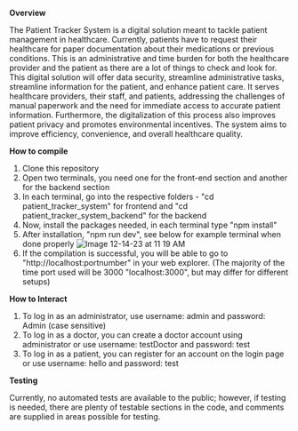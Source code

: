 **Overview**

The Patient Tracker System is a digital solution meant to tackle patient management in healthcare. Currently, patients have to request their healthcare for paper documentation about their medications or previous conditions. This is an administrative and time burden for both the healthcare provider and the patient as there are a lot of things to check and look for. This digital solution will offer data security, streamline administrative tasks, streamline information for the patient, and enhance patient care. It serves healthcare providers, their staff, and patients, addressing the challenges of manual paperwork and the need for immediate access to accurate patient information. Furthermore, the digitalization of this process also improves patient privacy and promotes environmental incentives. The system aims to improve efficiency, convenience, and overall healthcare quality.	


**How to compile**

1. Clone this repository
2. Open two terminals, you need one for the front-end section and another for the backend section
3. In each terminal, go into the respective folders - "cd patient_tracker_system" for frontend and "cd patient_tracker_system_backend" for the backend
4. Now, install the packages needed, in each terminal type "npm install"
5. After installation, "npm run dev", see below for example terminal when done properly
![Image 12-14-23 at 11 19 AM](https://github.com/DarzyD/PTS/assets/39443822/62431a30-ea98-45eb-ab49-ae62c974f03b)
6. If the compilation is successful, you will be able to go to "http://localhost:portnumber" in your web explorer. (The majority of the time port used will be 3000 "localhost:3000", but may differ for different setups)


**How to Interact**

1. To log in as an administrator, use username: admin and password: Admin  (case sensitive)
2. To log in as a doctor, you can create a doctor account using administrator or use username: testDoctor and password: test
3. To log in as a patient, you can register for an account on the login page or use username: hello and password: test


**Testing**

Currently, no automated tests are available to the public; however, if testing is needed, there are plenty of testable sections in the code, and comments are supplied in areas possible for testing.



